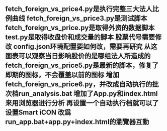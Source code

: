 fetch_foreign_vs_price4.py是执行完整三大法人比例曲线
fetch_foreign_vs_price3.py是测试脚本
fetch_foreign_vs_price.py是取得外资的数据脚本
test.py是取得收盘价和成交量的脚本
股票代号需要修改
config.json环境配置要如何改，需要再研究
从这图表可以观察当日影响股价的是哪组法人所造成的
fetch_foreign_vs_price5.py是最新的脚本，修复了即期的图标，不会覆盖以前的图标
增加fetch_foreign_vs_price6.py，并改成自动执行的批次档run_analysis.bat
增加了App.py和index.html来用浏览器进行分析
再设置一个自动执行档就可以了设置Smart iCON
改爲run_app.bat+app.py+index.html的瀏覽器互動
------------------------------------------------
